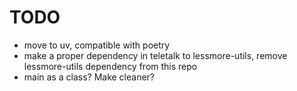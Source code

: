 # TODO

- move to uv, compatible with poetry
- make a proper dependency in teletalk to lessmore-utils, remove lessmore-utils dependency from this repo
- main as a class? Make cleaner? 